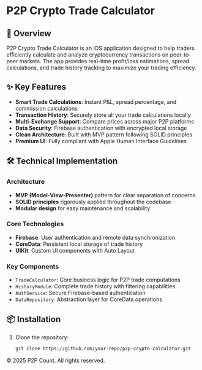 
# P2P Crypto Trade Calculator

## 📱 Overview

P2P Crypto Trade Calculator is an iOS application designed to help traders efficiently calculate and analyze cryptocurrency transactions on peer-to-peer markets. The app provides real-time profit/loss estimations, spread calculations, and trade history tracking to maximize your trading efficiency.

## ✨ Key Features

- **Smart Trade Calculations**: Instant P&L, spread percentage, and commission calculations
- **Transaction History**: Securely store all your trade calculations locally
- **Multi-Exchange Support**: Compare prices across major P2P platforms
- **Data Security**: Firebase authentication with encrypted local storage
- **Clean Architecture**: Built with MVP pattern following SOLID principles
- **Premium UI**: Fully compliant with Apple Human Interface Guidelines

## 🛠 Technical Implementation

### Architecture
- **MVP (Model-View-Presenter)** pattern for clear separation of concerns
- **SOLID principles** rigorously applied throughout the codebase
- **Modular design** for easy maintenance and scalability

### Core Technologies
- **Firebase**: User authentication and remote data synchronization
- **CoreData**: Persistent local storage of trade history
- **UIKit**: Custom UI components with Auto Layout

### Key Components
- `TradeCalculator`: Core business logic for P2P trade computations
- `HistoryModule`: Complete trade history with filtering capabilities
- `AuthService`: Secure Firebase-based authentication
- `DataRepository`: Abstraction layer for CoreData operations

## 📦 Installation

1. Clone the repository:
   ```bash
   git clone https://github.com/your-repo/p2p-crypto-calculator.git

© 2025 P2P Count. All rights reserved.
